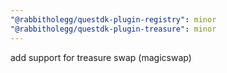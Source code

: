 ```yaml
---
"@rabbitholegg/questdk-plugin-registry": minor
"@rabbitholegg/questdk-plugin-treasure": minor
---
```


add support for treasure swap (magicswap)
